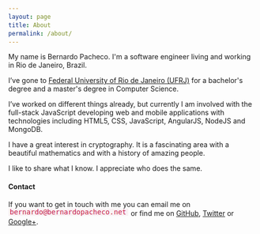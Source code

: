```yaml
---
layout: page
title: About
permalink: /about/
---
```


My name is Bernardo Pacheco. I'm a software engineer living and working in Rio de Janeiro, Brazil.

I’ve gone to [Federal University of Rio de Janeiro (UFRJ)][1] for a bachelor's degree and a master's degree in Computer Science.

I’ve worked on different things already, but currently I am involved with the full-stack JavaScript developing web and mobile applications with technologies including HTML5, CSS, JavaScript, AngularJS, NodeJS and MongoDB.

I have a great interest in cryptography. It is a fascinating area with a beautiful mathematics and with a history of amazing people.

I like to share what I know. I appreciate who does the same.

#### Contact

If you want to get in touch with me you can email me on ![](/assets/images/email.png) or find me on [GitHub][2], [Twitter][3] or [Google+][4].

[1]: http://www.ufrj.br/
[2]: http://github.com/bernardopacheco
[3]: http://twitter.com/BernardoPachec0
[4]: https://plus.google.com/+BernardoPacheco0/posts
